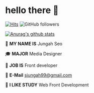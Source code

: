 # hello there 👋  

[![Hits](https://hits.seeyoufarm.com/api/count/incr/badge.svg?url=https%3A%2F%2Fgithub.com%2Fseojungah)](https://hits.seeyoufarm.com) ![GitHub followers](https://img.shields.io/github/followers/seojungah?style=social)

[![Anurag's github stats](https://github-readme-stats.vercel.app/api?username=seojungah&show_icons=true)](https://github.com/seojungah)

👩 **MY NAME IS** Jungah Seo

🎓 **MAJOR** Media Designer

🔮 **JOB IS** Front developer

🤙 **E-Mail** sjungah99@gmail.com

🧠 **I LIKE STUDY** Web Front Development

